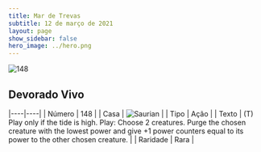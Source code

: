 ```yaml
---
title: Mar de Trevas
subtitle: 12 de março de 2021
layout: page
show_sidebar: false
hero_image: ../hero.png
---
```


![148](https://cdn.keyforgegame.com/media/card_front/pt/496_148_F4PP9CMQ8CGR_pt.png)

## Devorado Vivo

|----|----|
| Número | 148 |
| Casa | ![Saurian](https://archonarcana.com/images/thumb/9/9e/Saurian_P.png/22px-Saurian_P.png "Sauro") |
| Tipo | Ação |
| Texto | (T) Play only if the tide is high.  Play: Choose 2 creatures. Purge the chosen creature with the lowest power and give +1 power counters equal to its power to the other chosen creature. |
| Raridade | Rara |
